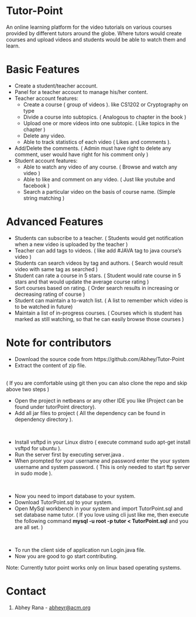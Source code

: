 # Tutor-Point
An online learning platform for the video tutorials on various courses provided by different tutors around the globe. Where tutors would create courses and upload videos and students would be able to watch them and learn.

# Basic Features
<UL>
   <LI> Create a student/teacher account. </LI>
   <LI> Panel for a teacher account to manage his/her content. </LI>
   <LI> Teacher account features:
<UL>
   <LI> Create a course ( group of videos ). like CS1202 or Cryptography on type </LI>
   <LI> Divide a course into subtopics. ( Analogous to chapter in the book ) </LI>
   <LI> Upload one or more videos into one subtopic. ( Like topics in the chapter ) </LI>
   <LI> Delete any video. </LI>
   <LI> Able to track statistics of each video ( Likes and comments ). </LI> </UL> </LI>
<LI> Add/Delete the comments. ( Admin must have right to delete any comment, user would have right for his comment only ) </LI>
<LI> Student account features:
  <UL>
     <LI> Able to watch any video of any course. ( Browse and watch any video ) </LI>
     <LI> Able to like and comment on any video. ( Just like youtube and facebook ) </LI>
     <LI> Search a particular video on the basis of course name. (Simple string matching ) </LI>
   </UL> </LI>
</UL>
<H1> Advanced Features </H1>
<UL>
<LI> Students can subscribe to a teacher. ( Students would get notification when a new video is uploaded by the teacher ) </LI>
   <LI> Teacher can add tags to videos. ( like add #JAVA tag to java course’s video ) </LI>
<LI> Students can search videos by tag and authors. ( Search would result video with same tag as searched ) </LI>
<LI> Student can rate a course in 5 stars. ( Student would rate course in 5 stars and that would update the average course rating ) </LI>
<LI> Sort courses based on rating. ( Order search results in increasing or decreasing rating of course ) </LI>
<LI> Student can maintain a to-watch list. ( A list to remember which video is to be watched in future) </LI>
<LI> Maintain a list of in-progress courses. ( Courses which is student has marked as still watching, so that he can easily browse those courses ) </LI>
</UL>

<H1>Note for contributors</H1>

<UL>
   <LI>Download the source code from https://github.com/Abhey/Tutor-Point</LI>
   <LI>Extract the content of zip file.</LI>
</UL>
</BR>
( If you are comfortable using git then you can also clone the repo and skip above two steps )
</BR>
<UL>
   <LI>Open the project in netbeans or any other IDE you like (Project can be found under tutorPoint directory).</LI>
   <LI>Add all jar files to project ( All the dependency can be found in dependency directory ).</LI>
</UL>
</BR>
<UL>
   <LI>Install vsftpd in your Linux distro ( execute command sudo apt-get install vsftpd for ubuntu ).</LI>
   <LI>Run the server first by executing server.java .</LI>
   <LI>When prompted for your username and password enter the your system username and system password. ( This is only needed to start ftp server in sudo mode ).</LI>
</UL>
</BR>
<UL>
   <LI>Now you need to import database to your system.</LI>
   <LI>Download TutorPoint.sql to your system.</LI>
   <LI>Open MySql workbench in your system and import TutorPoint.sql and set database name tutor.
( If you love using cli just like me, then execute the following command <B>mysql -u root -p tutor < TutorPoint.sql</B> and you are all set. )</LI>
</UL>
</BR>
<UL>
   <LI>To run the client side of application run Login.java file.</LI>
   <LI>Now you are good to go start contributing.</LI>
</UL>

Note: Currently tutor point works only on linux based operating systems.

# Contact
1. Abhey Rana - abheyr@acm.org

